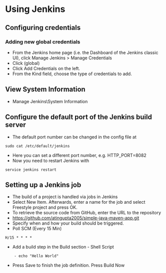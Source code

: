 # Using Jenkins

## Configuring credentials

### Adding new global credentials

 - From the Jenkins home page (i.e. the Dashboard of the Jenkins classic UI), click Manage Jenkins > Manage Credentials
 - Click (global)
 - Click Add Credentials on the left.
 - From the Kind field, choose the type of credentials to add.

## View System Information
 - Manage Jenkins\System Information

## Configure the default port of the Jenkins build server
  - The default port number can be changed in the config file at
```
sudo cat /etc/default/jenkins
```
  - Here you can set a different port number, e.g. HTTP_PORT=8082
  - Now you need to restart Jenkins with
```
service jenkins restart
```

## Setting up a Jenkins job
 - The build of a project is handled via jobs in Jenkins
 - Select New Item. Afterwards, enter a name for the job and select Freestyle project and press OK.
 - To retrieve the source code from GitHub, enter the URL to the repository
  - https://github.com/atingupta2005/simple-java-maven-app.git
 - Specify when and how your build should be triggered.
  - Poll SCM (Every 15 Min)
```
H/15 * * * *
```
 - Add a build step in the Build section - Shell Script
```
    - echo "Hello World"
```
 - Press Save to finish the job definition. Press Build Now
